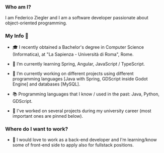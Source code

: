 ### Who am I?
I am Federico Ziegler and I am a software developer passionate about object-oriented programming.

### My Info 💼

- 🎓 I recently obtained a Bachelor's degree in Computer Science (Informatica), at "La Sapienza - Università di Roma", Rome.
  
- 🌱 I’m currently learning Spring, Angular, JavaScript / TypeScript.
  
- 🔭 I’m currently working on different projects using different programming languages [Java with Spring, GDScript inside Godot Engine] and databases [MySQL].
  
- 📚 Programming languages that I know / used in the past: Java, Python, GDScript.

- 📜 I've worked on several projects during my university career (most important ones are pinned below).

### Where do I want to work?

- 🏢 I would love to work as a back-end developer and I'm learning/know some of front-end side to apply also for fullstack positions.



<!--
**fedex2118/fedex2118** is a ✨ _special_ ✨ repository because its `README.md` (this file) appears on your GitHub profile.

Here are some ideas to get you started:

- 🔭 I’m currently working on ...
- 🌱 I’m currently learning ...
- 👯 I’m looking to collaborate on ...
- 🤔 I’m looking for help with ...
- 💬 Ask me about ...
- 📫 How to reach me: ...
- 😄 Pronouns: ...
- ⚡ Fun fact: ...
-->
